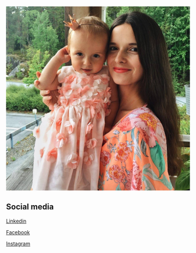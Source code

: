 ![Tetiana Vynograd](https://github.com/dvynograd/Tetiana-Vynograd/blob/master/img/tanya.jpg?raw=true)

## Social media

[Linkedin](https://www.linkedin.com/in/tatyanavynograd)

[Facebook](https://www.facebook.com/tatyana.vinograd/)

[Instagram](https://www.instagram.com/tatyana.vinograd/)


